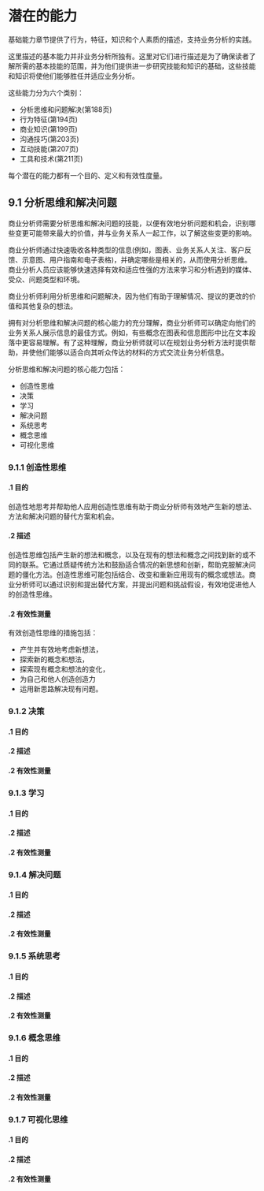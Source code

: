 # 潜在的能力

基础能力章节提供了行为，特征，知识和个人素质的描述，支持业务分析的实践。

这里描述的基本能力并非业务分析所独有。这里对它们进行描述是为了确保读者了解所需的基本技能的范围，并为他们提供进一步研究技能和知识的基础，这些技能和知识将使他们能够胜任并适应业务分析。

这些能力分为六个类别：

* 分析思维和问题解决(第188页)
* 行为特征(第194页)
* 商业知识(第199页)
* 沟通技巧(第203页)
* 互动技能(第207页)
* 工具和技术(第211页)

每个潜在的能力都有一个目的、定义和有效性度量。

## 9.1 分析思维和解决问题

商业分析师需要分析思维和解决问题的技能，以便有效地分析问题和机会，识别哪些变更可能带来最大的价值，并与业务关系人一起工作，以了解这些变更的影响。

商业分析师通过快速吸收各种类型的信息(例如，图表、业务关系人关注、客户反馈、示意图、用户指南和电子表格)，并确定哪些是相关的，从而使用分析思维。商业分析人员应该能够快速选择有效和适应性强的方法来学习和分析遇到的媒体、受众、问题类型和环境。

商业分析师利用分析思维和问题解决，因为他们有助于理解情况、提议的更改的价值和其他复杂的想法。

拥有对分析思维和解决问题的核心能力的充分理解，商业分析师可以确定向他们的业务关系人展示信息的最佳方式。例如，有些概念在图表和信息图形中比在文本段落中更容易理解。有了这种理解，商业分析师就可以在规划业务分析方法时提供帮助，并使他们能够以适合向其听众传达的材料的方式交流业务分析信息。

分析思维和解决问题的核心能力包括：

* 创造性思维
* 决策
* 学习
* 解决问题
* 系统思考
* 概念思维
* 可视化思维

### 9.1.1 创造性思维

#### .1 目的

创造性地思考并帮助他人应用创造性思维有助于商业分析师有效地产生新的想法、方法和解决问题的替代方案和机会。

#### .2 描述

创造性思维包括产生新的想法和概念，以及在现有的想法和概念之间找到新的或不同的联系。它通过质疑传统方法和鼓励适合情况的新思想和创新，帮助克服解决问题的僵化方法。创造性思维可能包括结合、改变和重新应用现有的概念或想法。商业分析师可以通过识别和提出替代方案，并提出问题和挑战假设，有效地促进他人的创造性思维。

#### .2 有效性测量

有效创造性思维的措施包括：

* 产生并有效地考虑新想法，
* 探索新的概念和想法，
* 探索现有概念和想法的变化，
* 为自己和他人创造创造力
* 运用新思路解决现有问题。

### 9.1.2 决策

#### .1 目的
#### .2 描述
#### .2 有效性测量

### 9.1.3 学习

#### .1 目的
#### .2 描述
#### .2 有效性测量

### 9.1.4 解决问题

#### .1 目的
#### .2 描述
#### .2 有效性测量

### 9.1.5 系统思考

#### .1 目的
#### .2 描述
#### .2 有效性测量

### 9.1.6 概念思维

#### .1 目的
#### .2 描述
#### .2 有效性测量

### 9.1.7 可视化思维

#### .1 目的
#### .2 描述
#### .2 有效性测量
